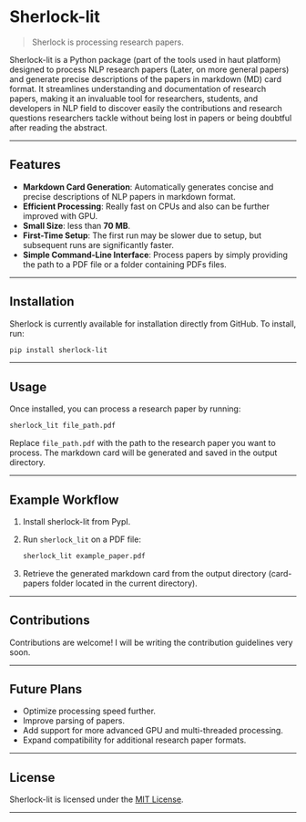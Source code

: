 # Sherlock-lit
> Sherlock is processing research papers.

Sherlock-lit is a Python package (part of the tools used in haut platform) designed to process NLP research papers (Later, on more general papers) and generate precise descriptions of the papers in markdown (MD) card format. It streamlines understanding and documentation of research papers, making it an invaluable tool for researchers, students, and developers in NLP field to discover easily the contributions and research questions researchers tackle without being lost in papers or being doubtful after reading the abstract.

---

## Features

- **Markdown Card Generation**: Automatically generates concise and precise descriptions of NLP papers in markdown format.
- **Efficient Processing**: Really fast on CPUs and also can be further improved with GPU.
- **Small Size**: less than **70 MB**.
- **First-Time Setup**: The first run may be slower due to setup, but subsequent runs are significantly faster.
- **Simple Command-Line Interface**: Process papers by simply providing the path to a PDF file or a folder containing PDFs files.

---

## Installation

Sherlock is currently available for installation directly from GitHub. To install, run:

```bash
pip install sherlock-lit 
```

---

## Usage

Once installed, you can process a research paper by running:

```bash
sherlock_lit file_path.pdf
```

Replace `file_path.pdf` with the path to the research paper you want to process. The markdown card will be generated and saved in the output directory. 

---

## Example Workflow

1. Install sherlock-lit from PypI.
2. Run `sherlock_lit` on a PDF file:

   ```bash
   sherlock_lit example_paper.pdf
   ```

3. Retrieve the generated markdown card from the output directory (card-papers folder located in the current directory).

---

## Contributions

Contributions are welcome! I will be writing the contribution guidelines very soon.

---

## Future Plans

- Optimize processing speed further.
- Improve parsing of papers.
- Add support for more advanced GPU and multi-threaded processing.
- Expand compatibility for additional research paper formats.

---

## License

Sherlock-lit is licensed under the [MIT License](LICENSE).

---
